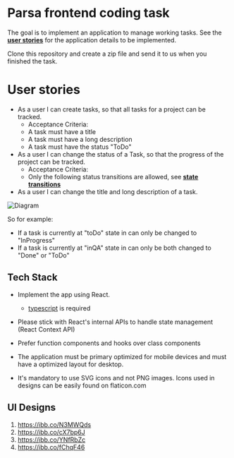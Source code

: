 # Parsa frontend coding task
The goal is to implement an application to manage working tasks. See the __[user stories](#user-stories)__ for the application details to be implemented.

Clone this repository and create a zip file and send it to us when you finished the task.

# User stories
* As a user I can create tasks, so that all tasks for a project can be tracked.
  * Acceptance Criteria:
  * A task must have a title
  * A task must have a long description
  * A task must have the status "ToDo"
* As a user I can change the status of a Task, so that the progress of the project can be tracked.
  * Acceptance Criteria:
  * Only the following status transitions are allowed, see __[state transitions](#state-transitions)__
* As a user I can change the title and long description of a task.

![Diagram](https://plantuml.gitlab-static.net/png/U9nLZi4AmZ0GHE_x5NiM2le31QKNRmhUn4E8YorDCc6J7lht9bLflGmx-vZPJTOuuSEUqZY4QDHuTaEGF4TXQEwn0Hu1jbTuuQoJ4Drt3swQbc_eG5ILYpk7Y-AbaXAj8pTJBEpaO4Tv_e6Qk1wfojhsSIrt249L5YFHOIxnRytc-0yjg_8NlG7BYaJz)

So for example:
- If a task is currently at "toDo" state in can only be changed to "InProgress"
- If a task is currently at "inQA" state in can only be both changed to "Done" or "ToDo"

## Tech Stack
* Implement the app using React.
  * [typescript](https://www.typescriptlang.org/) is required
* Please stick with React's internal APIs to handle state management (React Context API)
* Prefer function components and hooks over class components
* The application must be primary optimized for mobile devices and must have a optimized layout for desktop.

* It's mandatory to use SVG icons and not PNG images. Icons used in designs can be easily found on flaticon.com


## UI Designs
1. https://ibb.co/N3MWQds
2. https://ibb.co/cX7bp6J
3. https://ibb.co/YNfRbZc
4. https://ibb.co/fChqF46
